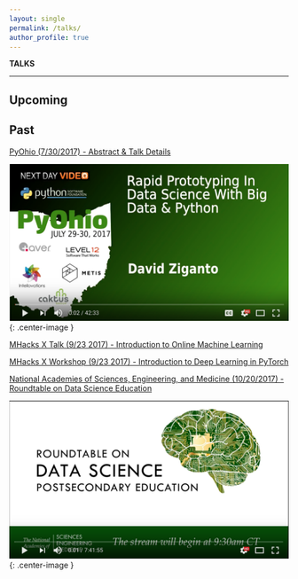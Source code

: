 ```yaml
---
layout: single
permalink: /talks/
author_profile: true
---
```


**TALKS**

---

## Upcoming


## Past
[PyOhio (7/30/2017) - Abstract & Talk Details](https://www.pyohio.org/schedule/presentation/295/)  

[![PyOH Vid](/assets/images/PyOH.png?raw=true)](https://youtu.be/PFGUOfPEtJM "Rapid Prototyping In Data Science With Big Data & Python"){: .center-image }

[MHacks X Talk (9/23 2017) - Introduction to Online Machine Learning](https://mhacks.org/)

[MHacks X Workshop (9/23 2017) - Introduction to Deep Learning in PyTorch](https://mhacks.org/)

[National Academies of Sciences, Engineering, and Medicine (10/20/2017) - Roundtable on Data Science Education](http://sites.nationalacademies.org/DEPS/BMSA/DEPS_178020)

[![NAS Vid](/assets/images/NAS.png?raw=true)](https://www.youtube.com/watch?v=Y--KerX_D4w "Roundtable on Postsecondary Data Science Education"){: .center-image }
